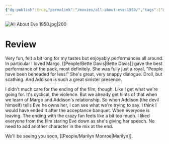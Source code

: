 ```yaml
---
{"dg-publish":true,"permalink":"/movies/all-about-eve-1950/","tags":["movies"],"created":"2024-06-18","updated":"2025-03-13"}
---
```



![All About Eve 1950.jpg|200](/img/user/Attachments/All%20About%20Eve%201950.jpg)

# Review

Very fun, felt a bit long for my tastes but enjoyably performances all around. In particular I loved Margo. [[People/Bette Davis\|Bette Davis]] gave the best performance of the pack, most definitely. She was fully just a royal, "People have been beheaded for less!" She's great, very snappy dialogue. Droll, but scathing. And Addison is such a great sinister presence.

I didn't much care for the ending of the film, though. Like I get what we're going for. It's cyclical, the violence. But we already get hints of that when we learn of Margo and Addison's relationship. So when Addison (the devil himself) tells Eve he owns her, I can see what we're trying to say. I think I would have ended it after the acceptance banquet. When everyone is leaving. The ending with the crazy fan feels like a bit too much. I liked everyone from the film staring Eve down as she's giving her speech. No need to add another character in the mix at the end.

We'll be seeing you soon, [[People/Marilyn Monroe\|Marilyn]].
